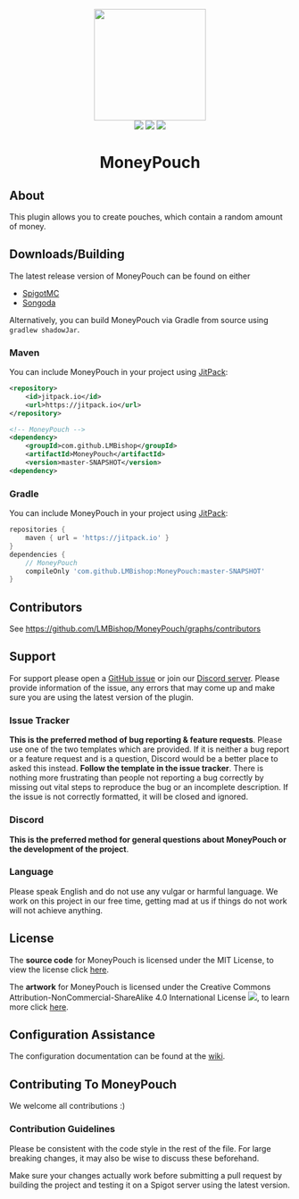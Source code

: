 <p align="center">
<img src="https://leonardobishop.com/artwork/MoneyPouch%20+%20Guide.png" width="200" height="200"><br>
<img src="http://isitmaintained.com/badge/resolution/LMBishop/MoneyPouch.svg">
<img src="http://isitmaintained.com/badge/open/LMBishop/MoneyPouch.svg">
<img src="https://mc-download-badges.herokuapp.com/services/spigotsongoda/downloads.php?spigot=21905&songoda=moneypouch-moneypouch"><br>
<h1 align="center">MoneyPouch</h1>
</p>

## About
This plugin allows you to create pouches, which contain a random amount of money.

## Downloads/Building
The latest release version of MoneyPouch can be found on either
* [SpigotMC](https://www.spigotmc.org/resources/21905/)
* [Songoda](https://songoda.com/marketplace/product/540)

Alternatively, you can build MoneyPouch via Gradle from source using ``gradlew shadowJar``.

### Maven
You can include MoneyPouch in your project using [JitPack](https://jitpack.io/#LMBishop/MoneyPouch):
```xml
<repository>
    <id>jitpack.io</id>
    <url>https://jitpack.io</url>
</repository>

<!-- MoneyPouch -->
<dependency>
    <groupId>com.github.LMBishop</groupId>
    <artifactId>MoneyPouch</artifactId>
    <version>master-SNAPSHOT</version>
<dependency>
```

### Gradle
You can include MoneyPouch in your project using [JitPack](https://jitpack.io/#LMBishop/MoneyPouch):
```groovy
repositories {
    maven { url = 'https://jitpack.io' }
}  
dependencies {
    // MoneyPouch
    compileOnly 'com.github.LMBishop:MoneyPouch:master-SNAPSHOT'
}
```

## Contributors
See https://github.com/LMBishop/MoneyPouch/graphs/contributors

## Support
For support please open a [GitHub issue](https://github.com/LMBishop/MoneyPouch/issues) or join our [Discord server](https://discord.gg/mQ2RcJC). Please provide information of the issue, any errors that may come up and make sure you are using the latest version of the plugin.

### Issue Tracker
**This is the preferred method of bug reporting & feature requests**. Please use one of the two templates which are provided. If it is neither a bug report or a feature request and is a question, Discord would be a better place to asked this instead. **Follow the template in the issue tracker**. There is nothing more frustrating than people not reporting a bug correctly by missing out vital steps to reproduce the bug or an incomplete description. If the issue is not correctly formatted, it will be closed and ignored.

### Discord
**This is the preferred method for general questions about MoneyPouch or the development of the project**.

### Language
Please speak English and do not use any vulgar or harmful language. We work on this project in our free time, getting mad at us if things do not work will not achieve anything.

## License
The **source code** for MoneyPouch is licensed under the MIT License, to view the license click [here](https://github.com/LMBishop/MoneyPouch/blob/master/LICENSE).

The **artwork** for MoneyPouch is licensed under the Creative Commons Attribution-NonCommercial-ShareAlike 4.0 International License ![](https://i.creativecommons.org/l/by-nc-sa/4.0/80x15.png), to learn more click [here](https://creativecommons.org/licenses/by-nc-sa/4.0/).

## Configuration Assistance
The configuration documentation can be found at the [wiki](https://github.com/LMBishop/MoneyPouch/wiki/Config).

## Contributing To MoneyPouch
We welcome all contributions :)

### Contribution Guidelines
Please be consistent with the code style in the rest of the file. For large breaking changes, it may also be wise to discuss these beforehand.

Make sure your changes actually work before submitting a pull request by building the project and testing it on a Spigot server using the latest version.
